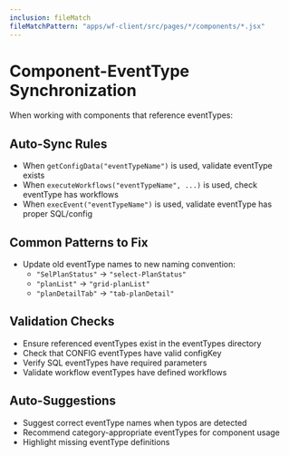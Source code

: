 ```yaml
---
inclusion: fileMatch
fileMatchPattern: "apps/wf-client/src/pages/*/components/*.jsx"
---
```


# Component-EventType Synchronization

When working with components that reference eventTypes:

## Auto-Sync Rules

- When `getConfigData("eventTypeName")` is used, validate eventType exists
- When `executeWorkflows("eventTypeName", ...)` is used, check eventType has workflows
- When `execEvent("eventTypeName")` is used, validate eventType has proper SQL/config

## Common Patterns to Fix

- Update old eventType names to new naming convention:
  - `"SelPlanStatus"` → `"select-PlanStatus"`
  - `"planList"` → `"grid-planList"`
  - `"planDetailTab"` → `"tab-planDetail"`

## Validation Checks

- Ensure referenced eventTypes exist in the eventTypes directory
- Check that CONFIG eventTypes have valid configKey
- Verify SQL eventTypes have required parameters
- Validate workflow eventTypes have defined workflows

## Auto-Suggestions

- Suggest correct eventType names when typos are detected
- Recommend category-appropriate eventTypes for component usage
- Highlight missing eventType definitions
